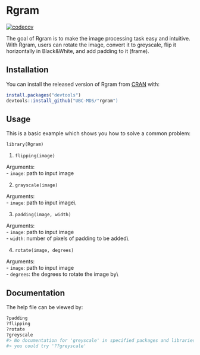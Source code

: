 
<!-- README.md is generated from README.Rmd. Please edit that file -->

# Rgram
[![codecov](https://codecov.io/gh/UBC-MDS/Rgram/branch/master/graph/badge.svg?token=TY1OZUNAQ8)](https://codecov.io/gh/UBC-MDS/Rgram)
<!-- badges: start -->
<!-- badges: end -->

The goal of Rgram is to make the image processing task easy and
intuitive. With Rgram, users can rotate the image, convert it to
greyscale, flip it horizontally in Black&White, and add
padding to it (frame).

## Installation

You can install the released version of Rgram from
[CRAN](https://CRAN.R-project.org) with:

``` r
install.packages("devtools")
devtools::install_github("UBC-MDS/"rgram")
```

## Usage

This is a basic example which shows you how to solve a common problem:

`library(Rgram)`

1. `flipping(image)`

Arguments:\
    - `image`: path to input image

2. `grayscale(image)`

Arguments:\
    - `image`: path to input image\

3. `padding(image, width)`

Arguments:\
    - `image`: path to input image\
    - `width`: number of pixels of padding to be added\

4. `rotate(image, degrees)`

Arguments:\
    - `image`: path to input image\
    - `degrees`: the degrees to rotate the image by\


## Documentation

The help file can be viewed by:

``` r
?padding
?flipping
?rotate
?greyscale
#> No documentation for 'greyscale' in specified packages and libraries:
#> you could try '??greyscale'
```

